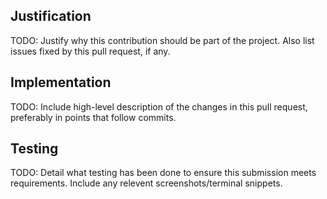 ## Justification
TODO: Justify why this contribution should be part of the project. Also list issues fixed by this pull request, if any.

## Implementation
TODO: Include high-level description of the changes in this pull request, preferably in points that follow commits.

## Testing 
TODO: Detail what testing has been done to ensure this submission meets requirements. Include any relevent screenshots/terminal snippets.
